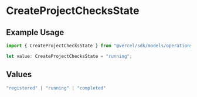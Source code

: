# CreateProjectChecksState

## Example Usage

```typescript
import { CreateProjectChecksState } from "@vercel/sdk/models/operations/createproject.js";

let value: CreateProjectChecksState = "running";
```

## Values

```typescript
"registered" | "running" | "completed"
```